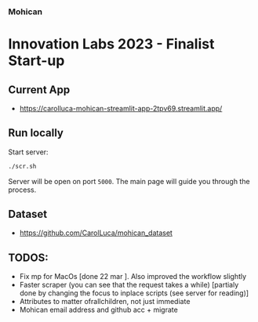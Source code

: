### Mohican
# Innovation Labs 2023 - Finalist Start-up

## Current App
- https://carolluca-mohican-streamlit-app-2tpv69.streamlit.app/

## Run locally
Start server:
```bash
./scr.sh
```
Server will be open on port `5000`. The main page will guide you through the process.

## Dataset
- https://github.com/CarolLuca/mohican_dataset

## TODOS:
- Fix mp for MacOs [done 22 mar ]. Also improved the workflow slightly
- Faster scraper (you can see that the request takes a while) [partialy done by changing the focus to inplace scripts (see server for reading)]
- Attributes to matter ofrallchildren, not just immediate
- Mohican email address and github acc + migrate

